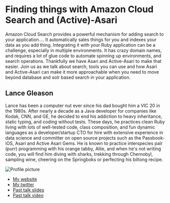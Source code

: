 # Finding things with Amazon Cloud Search and (Active)-Asari

Amazon Cloud Search provides a powerful mechanism for adding search to your application…. It automatically sales things for you and indexes your data as you add thing. Integrating it with your Ruby application can be a challenge, especially in multiple environments. It has crazy domain names, and requires a lot of glue code to automate spinning up environments, and search operations. Thankfully we have Asari and Active-Asari to make that easier. Join us as we talk about search, tools you can use and how Asari and Active-Asari can make it more approachable when you need to move beyond database and solr based search in your application.

## Lance Gleason

Lance has been a computer nut ever since his dad bought him a VIC 20 in the 1980s. After nearly a decade as a Java developer for companies like Kodak, CNN, and GE, he decided to end his addiction to heavy inheritance, static typing, and coding without tests. These days, he practices clean Ruby living with lots of well-tested code, class composition, and fun dynamic languages as a developer/startup CTO for hire with extensive experience in data science and committer on open source projects such as the Passbook-iOS, Asari and Active Asari Gems. He is known to practice interspecies pair (purr) programming with his orange tabby, Allie, and when he's not writing code, you will find him diving with sharks, trekking through Chernobyl, sampling wine, cheering on the Springboks or perfecting his biltong recipe.

![Profile picture](https://github.com/lgleasain/rubyconfau-2014-cfp/tree/asari/talk-finding_things_with_amazon_cloud_search_and_active_asari/profile_picture.jpg)

- [My website](http://www.polyglotprogramminginc.com)
- [My twitter](https://twitter.com/lgleasain)
- [Past talk slides](http://www.polyglotprogramminginc.com/presentationstalks/)
- [Past talk video](http://www.polyglotprogramminginc.com/presentationstalks/)
